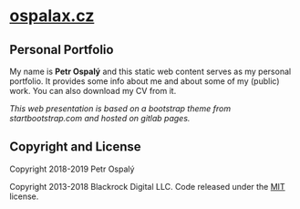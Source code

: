 # [ospalax.cz](https://ospalax.github.io/)

## Personal Portfolio

My name is **Petr Ospalý** and this static web content serves as my personal portfolio. It provides some info about me and about some of my (public) work. You can also download my CV from it.

*This web presentation is based on a bootstrap theme from startbootstrap.com and hosted on gitlab pages.*

## Copyright and License

Copyright 2018-2019 Petr Ospalý

Copyright 2013-2018 Blackrock Digital LLC. Code released under the [MIT](https://github.com/BlackrockDigital/startbootstrap-freelancer/blob/gh-pages/LICENSE) license.
